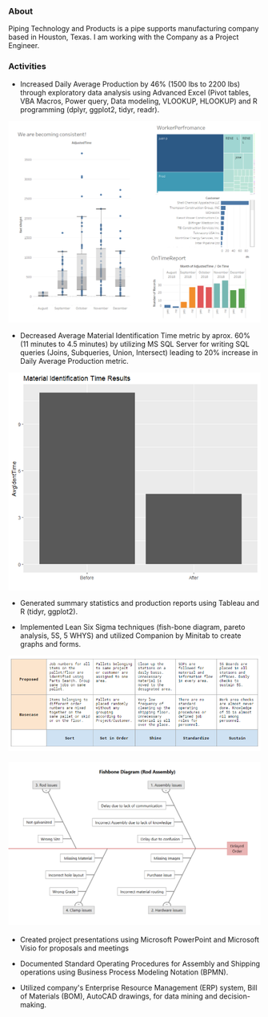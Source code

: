 ### About 
Piping Technology and Products is a pipe supports manufacturing company based in Houston, Texas.  I am working with the Company as a Project Engineer. 

### Activities
* Increased Daily Average Production by 46% (1500 lbs to 2200 lbs) through exploratory data analysis using Advanced Excel (Pivot tables, VBA Macros, Power query, Data modeling, VLOOKUP, HLOOKUP) and R programming (dplyr, ggplot2, tidyr, readr).

[![Tableau Dashboards](https://github.com/saitejavanamala/Portfolio/blob/master/Piping%20Tech/Dashboard%201.png)](https://us-east-1.online.tableau.com/t/saitejavanamala/views/PTP/Dashboard1?iframeSizedToWindow=true&:embed=y&:original_view=yes&:showAppBanner=false&:display_count=no&:showVizHome=no)

* Decreased Average Material Identification Time metric by aprox. 60% (11 minutes to 4.5 minutes) by utilizing MS SQL Server for writing SQL queries (Joins, Subqueries, Union, Intersect) leading to 20% increase in Daily Average Production metric. 

![Results](https://github.com/saitejavanamala/Portfolio/blob/master/Piping%20Tech/MatIdTime.png)




* Generated summary statistics and production reports using Tableau and R (tidyr, ggplot2).


* Implemented Lean Six Sigma techniques (fish-bone diagram, pareto analysis, 5S, 5 WHYS) and utilized Companion by Minitab to create graphs and forms.

![5S](https://github.com/saitejavanamala/Portfolio/blob/master/Piping%20Tech/5S.PNG)
#### ![A sample fishbone diagram to pinpoint major issues and to come up with solutions](https://github.com/saitejavanamala/Portfolio/blob/master/Piping%20Tech/Fishbone.PNG)

* Created project presentations using Microsoft PowerPoint and Microsoft Visio for proposals and meetings


* Documented Standard Operating Procedures for Assembly and Shipping operations using Business Process Modeling Notation (BPMN).


* Utilized company's Enterprise Resource Management (ERP) system, Bill of Materials (BOM), AutoCAD drawings, for data mining and decision-making. 

